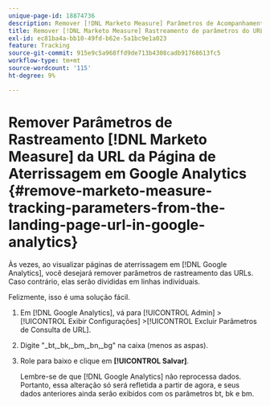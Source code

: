 ```yaml
---
unique-page-id: 18874736
description: Remover [!DNL Marketo Measure] Parâmetros de Acompanhamento da URL da Página de Aterrissagem em Google Analytics - [!DNL Marketo Measure]
title: Remover [!DNL Marketo Measure] Rastreamento de parâmetros do URL da landing page no Google Analytics
exl-id: ec81ba4a-bb10-49fd-b62e-5a1bc9e1a023
feature: Tracking
source-git-commit: 915e9c5a968ffd9de713b4308cadb91768613fc5
workflow-type: tm+mt
source-wordcount: '115'
ht-degree: 9%

---
```


# Remover Parâmetros de Rastreamento [!DNL Marketo Measure] da URL da Página de Aterrissagem em Google Analytics {#remove-marketo-measure-tracking-parameters-from-the-landing-page-url-in-google-analytics}

Às vezes, ao visualizar páginas de aterrissagem em [!DNL Google Analytics], você desejará remover parâmetros de rastreamento das URLs. Caso contrário, elas serão divididas em linhas individuais.

Felizmente, isso é uma solução fácil.

1. Em [!DNL Google Analytics], vá para [!UICONTROL Admin] >[!UICONTROL Exibir Configurações] >[!UICONTROL Excluir Parâmetros de Consulta de URL].
1. Digite &quot;_bt,_bk,_bm,_bn,_bg&quot; na caixa (menos as aspas).
1. Role para baixo e clique em **[!UICONTROL Salvar]**.

   Lembre-se de que [!DNL Google Analytics] não reprocessa dados. Portanto, essa alteração só será refletida a partir de agora, e seus dados anteriores ainda serão exibidos com os parâmetros bt, bk e bm.
